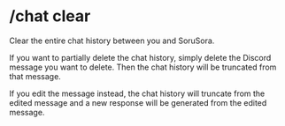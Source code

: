 # /chat clear

Clear the entire chat history between you and SoruSora.

If you want to partially delete the chat history, simply delete the Discord message you want to delete. Then the chat history will be truncated from that message.

If you edit the message instead, the chat history will truncate from the edited message and a new response will be generated from the edited message.
